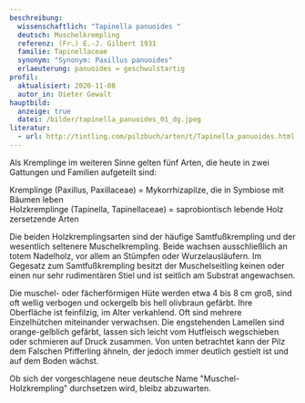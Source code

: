 ```yaml
---
beschreibung:
  wissenschaftlich: "Tapinella panuoides "
  deutsch: Muschelkrempling
  referenz: (Fr.) E.-J. Gilbert 1931
  familie: Tapinellaceae
  synonym: "Synonym: Paxillus panuoides"
  erlaeuterung: panuoides = geschwulstartig
profil:
  aktualisiert: 2020-11-08
  autor_in: Dieter Gewalt
hauptbild:
  anzeige: true
  datei: /bilder/tapinella_panuoides_01_dg.jpeg
literatur:
  - url: http://tintling.com/pilzbuch/arten/t/Tapinella_panuoides.html
---
```

Als Kremplinge im weiteren Sinne gelten fünf Arten, die heute in zwei Gattungen und Familien aufgeteilt sind:

Kremplinge (Paxillus, Paxillaceae) = Mykorrhizapilze, die in Symbiose mit Bäumen leben  
Holzkremplinge (Tapinella, Tapinellaceae) = saprobiontisch lebende Holz zersetzende Arten

Die beiden Holzkremplingsarten sind der häufige Samtfußkrempling und der wesentlich seltenere Muschelkrempling. Beide wachsen ausschließlich an totem Nadelholz, vor allem an Stümpfen oder Wurzelausläufern. Im Gegesatz zum Samtfußkrempling besitzt der Muschelseitling keinen oder einen nur sehr rudimentären Stiel und ist seitlich am Substrat angewachsen.

Die muschel- oder fächerförmigen Hüte werden etwa 4 bis 8 cm groß, sind oft wellig verbogen und ockergelb bis hell olivbraun gefärbt. Ihre Oberfläche ist feinfilzig, im Alter verkahlend. Oft sind mehrere Einzelhütchen miteinander verwachsen. Die engstehenden Lamellen sind orange-gelblich gefärbt, lassen sich leicht vom Hutfleisch wegschieben oder schmieren auf Druck zusammen. Von unten betrachtet kann der Pilz dem Falschen Pfifferling ähneln, der jedoch  immer deutlich gestielt ist und auf dem Boden wächst.

Ob sich der vorgeschlagene neue deutsche Name "Muschel-Holzkrempling" durchsetzen wird, bleibz abzuwarten.


